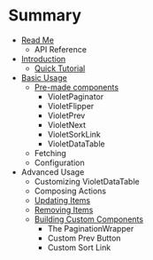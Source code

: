 # Summary

* [Read Me](README.md)
   * API Reference
* [Introduction](introduction.md)
   * [Quick Tutorial](tutorial.md)
* [Basic Usage](basic_usage.md)
   * [Pre-made components](pre-made_components.md)
       * VioletPaginator
       * VioletFlipper
       * VioletPrev
       * VioletNext
       * VioletSorkLink
       * VioletDataTable
   * Fetching
   * Configuration
* Advanced Usage
   * Customizing VioletDataTable
   * Composing Actions
   * [Updating Items](updating_items.md)
   * [Removing Items](removing_items.md)
   * [Building Custom Components](building_custom_components.md)
       * The PaginationWrapper
       * Custom Prev Button
       * Custom Sort Link

